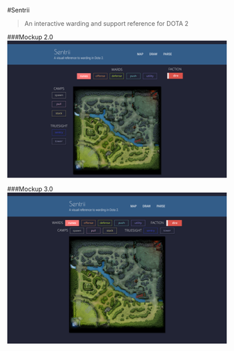 #Sentrii
>An interactive warding and support reference for DOTA 2

###Mockup 2.0
![Sentrii Mockup 2](./wireframes/mockup_2.png "Sentrii Mockup")

###Mockup 3.0
![Sentrii Mockup 3](./wireframes/mockup_3.png "Sentrii Mockup")
